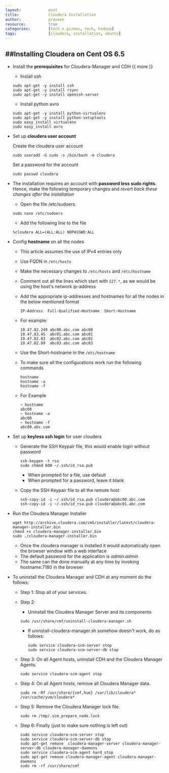 ```yaml
---
layout:            post
title:             Cloudera Installation
author:            praveen
resource:          true
categories:        [tech_n_gizmos, tech, hadoop]
tags:              [cloudera, installation, ubuntu]
---
```


##Installing Cloudera on Cent OS 6.5 
-------

- Install the **prerequisites** for Cloudera-Manager and CDH
{{ more }}
    + Install ssh

    ```
    sudo apt-get -y install ssh
    sudo apt-get -y install rsync
    sudo apt-get -y install openssh-server
    ```

    + Install python avro

    ```
    sudo apt-get -y install python-virtualenv
    sudo apt-get -y install python-setuptools
    sudo easy_install virtualenv
    sudo easy_install avro
    ```
- Set up **cloudera user account**

    Create the cloudera user account

    ```
    sudo useradd -G sudo -s /bin/bash -m cloudera
    ```

    Set a password for the account

    ```
    sudo passwd cloudera
    ```

- The installation requires an account with **password less sudo rights**. Hence, make the following temporary changes and *revert back these changes after the installation*

    + Open the file /etc/sudoers
    ```
    sudo nano /etc/sudoers
    ```

    + Add the following line to the file

    ```
    %cloudera ALL=(ALL:ALL) NOPASSWD:ALL
    ```
- Config **hostname** on all the nodes

    + This article assumes the use of IPv4 entries only
    + Use FQDN in `/etc/hosts`
    + Make the necessary changes to `/etc/hosts` and `/etc/hostname`
    + Comment out all the lines which start with `127.*`, as we would be using the host's network ip-address
    + Add the appropriate ip-addresses and hostnames for all the nodes in the below mentioned format

        ```
        IP-Address  Full-Qualified-Hostname  Short-Hostname
        ```
    + For example:

        ```
        10.47.82.249 abc00.abc.com abc00
        10.47.83.45  abc01.abc.com abc01
        10.47.82.83  abc02.abc.com abc02
        10.47.82.89  abc03.abc.com abc03
        ```
    + Use the Short-hostname in the `/etc/hostname`
    + To make sure all the configurations work run the following commands

        ```
        hostname
        hostname -a
        hostname -f
        ```
    + For Example

        ```
        ~ hostname
        abc00
        ~ hostname -a
        abc00
        ~ hostname -f
        abc00.abc.com
        ```

- Set up **keyless ssh login** for user cloudera

    + Generate the SSH Keypair file, this would enable login without password

        ```
        ssh-keygen -t rsa
        sudo chmod 600 ~/.ssh/id_rsa.pub
        ```

        + When prompted for a file, use default
        + When prompted for a password, leave it blank

    + Copy the SSH Keypair file to all the remote host

        ```
        ssh-copy-id -i ~/.ssh/id_rsa.pub cloudera@abc00.abc.com
        ssh-copy-id -i ~/.ssh/id_rsa.pub cloudera@abc01.abc.com
        ```
- Run the Cloudera Manager Installer

    ```
    wget http://archive.cloudera.com/cm5/installer/latest/cloudera-manager-installer.bin
    chmod +x cloudera-manager-installer.bin
    sudo ./cloudera-manager-installer.bin
    ```
    + Once the cloudera manager is installed it would automatically open the browser window with a web interface
    + The default password for the application is *admin:admin*
    + The same can the done manually at any time by invoking hostname:7180 in the browser

- To uninstall the Cloudera Manager and CDH at any moment do the follows:
    + Step 1: Stop all of your services.
    + Step 2:
        - Uninstall the Cloudera Manager Server and its components

        ```
        sudo /usr/share/cmf/uninstall-cloudera-manager.sh
        ```

        - If uninstall-cloudera-manager.sh somehow doesn't work, do as follows:

            ```
            sudo service cloudera-scm-server stop
            sudo service cloudera-scm-server-db stop
            ```
    + Step 3: On all Agent hosts, uninstall CDH and the Cloudera Manager Agents.

        ```
        sudo service cloudera-scm-agent stop
        ```
    + Step 4: On all Agent hosts, remove all Cloudera Manager data.

        ```
        sudo rm -Rf /usr/share/{cmf,hue} /var/lib/cloudera* /var/cache/yum/cloudera*
        ```
    + Step 5: Remove the Cloudera Manager lock file.

        ```
        sudo rm /tmp/.scm_prepare_node.lock
        ```
    + Step 6: Finally (just to make sure nothing is left out)

        ```
        sudo service cloudera-scm-server stop
        sudo service cloudera-scm-server-db stop
        sudo apt-get remove  cloudera-manager-server cloudera-manager-server-db cloudera-manager-daemons
        sudo service cloudera-scm-agent hard_stop
        sudo apt-get remove cloudera-manager-agent cloudera-manager-daemons
        sudo rm -rf /usr/share/cmf
        ```

